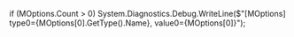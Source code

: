 if (MOptions.Count > 0)
    System.Diagnostics.Debug.WriteLine($"[MOptions] type0={MOptions[0].GetType().Name}, value0={MOptions[0]}");